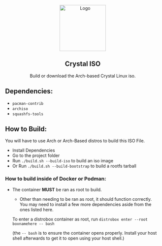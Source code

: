 <p align="center">
  <a href="https://getcryst.al">
    <img src="https://getcryst.al/site/svg/crystal-logo.svg" alt="Logo" width="150" height="150">
  </a>
</p>
<p align="center"> 
<h2 align="center"> Crystal ISO </h2>
</p>

<p align="center"> Build or download the Arch-based Crystal Linux iso. </p>

## Dependencies:
* `pacman-contrib`
* `archiso`
* `squashfs-tools`

## How to Build:
You will have to use Arch or Arch-Based distros to build this ISO File.
* Install Dependencies
* Go to the project folder
* Run `./build.sh --build-iso` to build an iso image
* Or Run `./build.sh --build-bootstrap` to build a rootfs tarball    
### How to build inside of Docker or Podman:
* The container **MUST** be ran as root to build. 
  * Other than needing to be ran as root, it should function correctly. You may need to install a few more dependencies aside from the ones listed here.
  
  To enter a distrobox container as root, run `distrobox enter --root boxnamehere -- bash` 
  
  (the `-- bash` is to ensure the container opens properly. Install your host shell afterwards to get it to open using your host shell.)
